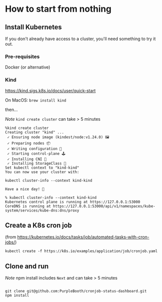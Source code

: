 # How to start from nothing

## Install Kubernetes
If you don't already have access to a cluster, you'll need something to try it out.

### Pre-requisites

Docker (or alternative)

### Kind

https://kind.sigs.k8s.io/docs/user/quick-start

On MacOS: `brew install kind`

then...

*Note* `kind create cluster` can take > 5 minutes

```
%kind create cluster
Creating cluster "kind" ...
 ✓ Ensuring node image (kindest/node:v1.24.0) 🖼 
 ✓ Preparing nodes 📦  
 ✓ Writing configuration 📜 
 ✓ Starting control-plane 🕹️ 
 ✓ Installing CNI 🔌 
 ✓ Installing StorageClass 💾 
Set kubectl context to "kind-kind"
You can now use your cluster with:

kubectl cluster-info --context kind-kind

Have a nice day! 👋

% kubectl cluster-info --context kind-kind
Kubernetes control plane is running at https://127.0.0.1:53000
CoreDNS is running at https://127.0.0.1:53000/api/v1/namespaces/kube-system/services/kube-dns:dns/proxy
```

## Create a K8s cron job

(from https://kubernetes.io/docs/tasks/job/automated-tasks-with-cron-jobs/)

```
kubectl create -f https://k8s.io/examples/application/job/cronjob.yaml
```


## Clone and run

*Note* npm install includes `Next` and can take > 5 minutes

```

git clone git@github.com:PurpleBooth/cronjob-status-dashboard.git
npm install

```

